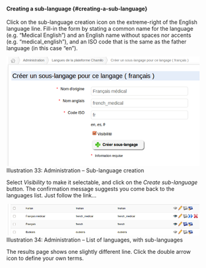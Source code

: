 #### Creating a sub-language {#creating-a-sub-language}

Click on the sub-language creation icon on the extreme-right of the English language line. Fill-in the form by stating a common name for the language (e.g. “Medical English”) and an English name without spaces nor accents (e.g. “medical_english”), and an ISO code that is the same as the father language (in this case “en”).

![](../../../assets/graficos38.png)Illustration 33: Administration – Sub-language creation

Select _Visibility_ to make it selectable, and click on the _Create sub-language_ button. The confirmation message suggests you come back to the languages list. Just follow the link...

![](../../../assets/graficos39.png)Illustration 34: Administration – List of languages, with sub-languages

The results page shows one slightly different line. Click the double arrow icon to define your own terms.